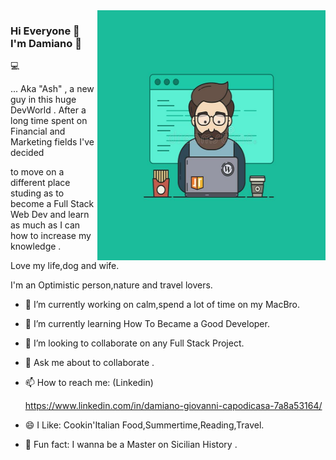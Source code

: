 <img align="right" src="https://github.com/AshRepartoFerramenta/AshRepartoFerramenta/blob/794f9906d88e7f808ce89e26580a031fd2e05b48/coder.jpg?raw=true" alt="Illustration of Damiano working at a conference with strange colours in background"  width=365px height=400px/>

### Hi Everyone  👋  I'm  Damiano 🚀


💻


... Aka "Ash" , a new guy in this huge DevWorld . After a long time spent on Financial and Marketing fields I've decided 

to move on a different place studing as to become a Full Stack Web Dev and learn as much as I can how to increase my knowledge .

Love my life,dog and wife.

I'm an Optimistic person,nature and travel lovers.


- 🔭 I’m currently working on calm,spend a lot of time on my MacBro.

- 🌱 I’m currently learning How To Became a Good Developer.

- 👯 I’m looking to collaborate on any Full Stack Project.

- 💬 Ask me about to collaborate .

- 📫 How to reach me: (Linkedin)

     https://www.linkedin.com/in/damiano-giovanni-capodicasa-7a8a53164/ 

- 😄 I Like: Cookin'Italian Food,Summertime,Reading,Travel.

- 🦧 Fun fact: I wanna be a Master on Sicilian History .
